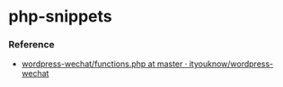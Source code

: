php-snippets
============
### Reference
- [wordpress-wechat/functions.php at master · ityouknow/wordpress-wechat](https://github.com/ityouknow/wordpress-wechat/blob/master/functions.php)
